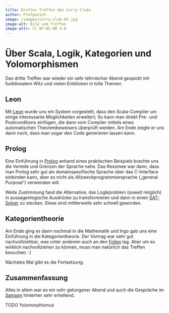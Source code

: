 ```yaml
---
title: Drittes Treffen des Curry Clubs
author: Profpatsch
image: /images/curry-club-03.jpg
image-alt: Bild vom Treffen
image-attr: CC BY-NC-ND 4.0
---
```


# Über Scala, Logik, Kategorien und Yolomorphismen

Das dritte Treffen war wieder ein sehr lehrreicher Abend gespickt mit funktionalem Witz und vielen Einblicken in tolle Themen.

## Leon

Mit [Leon][leon] wurde uns ein System vorgestellt, dass den Scala-Compiler um einige interessante Möglichkeiten erweitert; So kann man direkt Pre- und Postconditions einfügen, die dann vom Compiler mittels eines automatischen Theorembeweisers überprüft werden. Am Ende zeigte er uns dann noch, dass man sogar den Code generieren lassen kann.

## Prolog

Eine Einführung in [Prolog][pro] anhand eines praktischen Beispiels brachte uns die Vorteile und Grenzen der Sprache nahe. Das Resümee war dann, dass man Prolog sehr gut als domainspezifische Sprache über das C-Interface einbinden kann, aber es nicht als Allzweckprogrammiersprache („general Purpose“) verwenden will.

Weite Zustimmung fand die Alternative, das Logikproblem (soweit möglich) in aussagenlogische Ausdrücke zu transformieren und dann in einen [SAT-Solver][sat] zu stecken. Diese sind mittlerweile sehr schnell geworden.

## Kategorientheorie

Am Ende ging es dann nochmal in die Mathematik und Ingo gab uns eine Einführung in die Kategorientheorie. Der Vortrag war sehr gut nachvollziehbar, was unter anderem auch an den [Folien][cat] lag. Aber um es wirklich nachvollziehen zu können, muss man natürlich das Treffen besuchen. :)

Nächstes Mal gibt es die Fortsetzung.

## Zusammenfassung

Alles in allem war es ein sehr gelungener Abend und auch die Gespräche im [Sangam][san] hinterher sehr erhellend.

TODO Yolomorphismus

[leon]: http://leon.epfl.ch/
[pro]: https://en.wikipedia.org/wiki/Prolog
[sat]: https://en.wikipedia.org/wiki/Boolean_satisfiability_problem#Algorithms_for_solving_SAT
[cat]: /files/was-sollen-kategorien.pdf
[san]: http://www.sangam-augsburg.de/